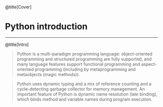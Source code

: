@title[Cover]
# Python introduction

---

@title[Intro]
> Python is a multi-paradigm programming language: object-oriented programming and structured programming are fully supported, 
> and many language features support functional programming and aspect-oriented programming (including by metaprogramming
> and metaobjects (magic methods)).

> Python uses dynamic typing and a mix of reference counting and a cycle-detecting garbage collector for memory management.
> An important feature of Python is dynamic name resolution (late binding), which binds method and variable names during
> program execution.
